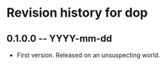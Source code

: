 # Revision history for dop

## 0.1.0.0 -- YYYY-mm-dd

* First version. Released on an unsuspecting world.
